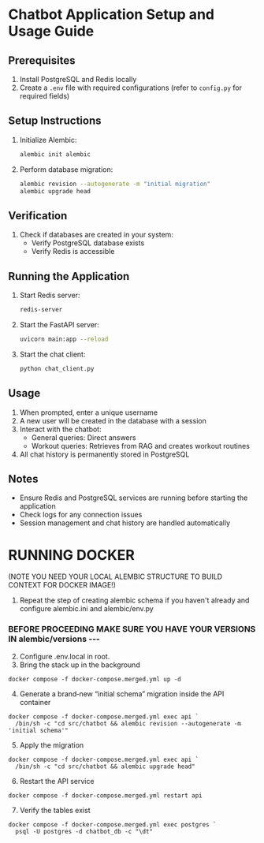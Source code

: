 # Chatbot Application Setup and Usage Guide

## Prerequisites
1. Install PostgreSQL and Redis locally
2. Create a `.env` file with required configurations (refer to `config.py` for required fields)

## Setup Instructions
1. Initialize Alembic:
   ```bash
   alembic init alembic
   ```
2. Perform database migration:
   ```bash
   alembic revision --autogenerate -m "initial migration"
   alembic upgrade head
   ```

## Verification
1. Check if databases are created in your system:
   - Verify PostgreSQL database exists
   - Verify Redis is accessible

## Running the Application
1. Start Redis server:
   ```bash
   redis-server
   ```
2. Start the FastAPI server:
   ```bash
   uvicorn main:app --reload
   ```
3. Start the chat client:
   ```bash
   python chat_client.py
   ```

## Usage
1. When prompted, enter a unique username
2. A new user will be created in the database with a session
3. Interact with the chatbot:
   - General queries: Direct answers
   - Workout queries: Retrieves from RAG and creates workout routines
4. All chat history is permanently stored in PostgreSQL

## Notes
- Ensure Redis and PostgreSQL services are running before starting the application
- Check logs for any connection issues
- Session management and chat history are handled automatically

# RUNNING DOCKER
(NOTE YOU NEED YOUR LOCAL ALEMBIC STRUCTURE TO BUILD CONTEXT FOR DOCKER IMAGE!)
1. Repeat the step of creating alembic schema if you haven't already and configure alembic.ini and alembic/env.py
### BEFORE PROCEEDING MAKE SURE YOU HAVE YOUR VERSIONS IN alembic/versions ---
2. Configure .env.local in root.
3. Bring the stack up in the background
```
docker compose -f docker-compose.merged.yml up -d
```
4. Generate a brand‑new “initial schema” migration inside the API container
```
docker compose -f docker-compose.merged.yml exec api `
  /bin/sh -c "cd src/chatbot && alembic revision --autogenerate -m 'initial schema'"
```
5. Apply the migration
```
docker compose -f docker-compose.merged.yml exec api `
  /bin/sh -c "cd src/chatbot && alembic upgrade head"
```
6. Restart the API service
```
docker compose -f docker-compose.merged.yml restart api
```
7. Verify the tables exist
```
docker compose -f docker-compose.merged.yml exec postgres `
  psql -U postgres -d chatbot_db -c "\dt"
```
